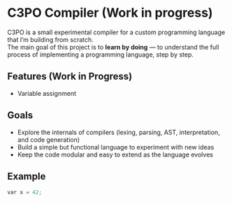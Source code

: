 # C3PO Compiler (Work in progress)

C3PO is a small experimental compiler for a custom programming language that I’m building from scratch.  
The main goal of this project is to **learn by doing** — to understand the full process of implementing a programming language, step by step.

## Features (Work in Progress)
- Variable assignment

## Goals
- Explore the internals of compilers (lexing, parsing, AST, interpretation, and code generation)  
- Build a simple but functional language to experiment with new ideas  
- Keep the code modular and easy to extend as the language evolves

## Example
```c
var x = 42;
